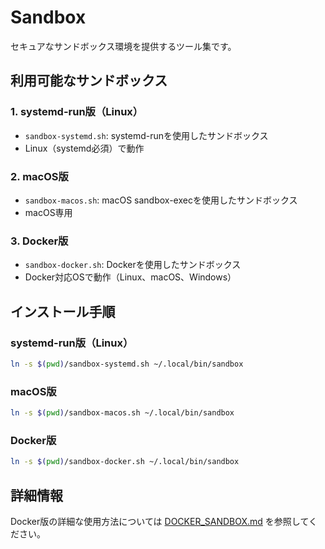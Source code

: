 # Sandbox

セキュアなサンドボックス環境を提供するツール集です。

## 利用可能なサンドボックス

### 1. systemd-run版（Linux）
- `sandbox-systemd.sh`: systemd-runを使用したサンドボックス
- Linux（systemd必須）で動作

### 2. macOS版
- `sandbox-macos.sh`: macOS sandbox-execを使用したサンドボックス
- macOS専用

### 3. Docker版
- `sandbox-docker.sh`: Dockerを使用したサンドボックス
- Docker対応OSで動作（Linux、macOS、Windows）

## インストール手順

### systemd-run版（Linux）

```bash
ln -s $(pwd)/sandbox-systemd.sh ~/.local/bin/sandbox
```

### macOS版

```bash
ln -s $(pwd)/sandbox-macos.sh ~/.local/bin/sandbox
```

### Docker版

```bash
ln -s $(pwd)/sandbox-docker.sh ~/.local/bin/sandbox
```

## 詳細情報

Docker版の詳細な使用方法については [DOCKER_SANDBOX.md](./DOCKER_SANDBOX.md) を参照してください。
